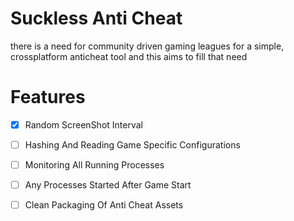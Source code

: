 # Suckless Anti Cheat #

there is a need for community driven gaming leagues for a simple, crossplatform anticheat tool and this aims to fill that need

# Features #
- [x] Random ScreenShot Interval
- [ ] Hashing And Reading Game Specific Configurations
- [ ] Monitoring All Running Processes
- [ ] Any Processes Started After Game Start
- [ ] Clean Packaging Of Anti Cheat Assets



